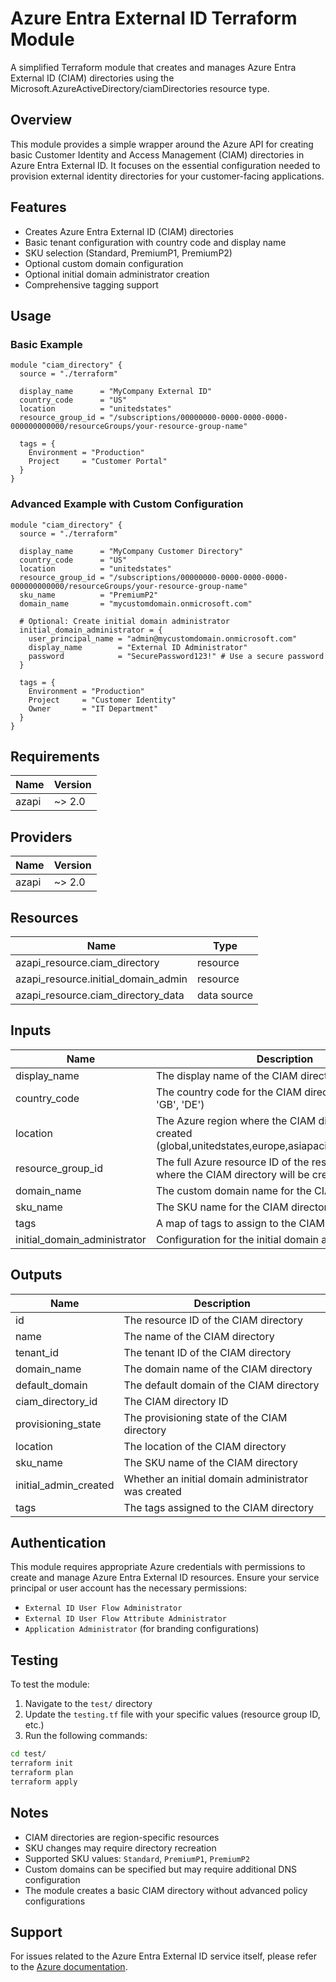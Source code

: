 # Azure Entra External ID Terraform Module

A simplified Terraform module that creates and manages Azure Entra External ID (CIAM) directories using the Microsoft.AzureActiveDirectory/ciamDirectories resource type.

## Overview

This module provides a simple wrapper around the Azure API for creating basic Customer Identity and Access Management (CIAM) directories in Azure Entra External ID. It focuses on the essential configuration needed to provision external identity directories for your customer-facing applications.

## Features

- Creates Azure Entra External ID (CIAM) directories
- Basic tenant configuration with country code and display name
- SKU selection (Standard, PremiumP1, PremiumP2)
- Optional custom domain configuration
- Optional initial domain administrator creation
- Comprehensive tagging support

## Usage

### Basic Example

```hcl
module "ciam_directory" {
  source = "./terraform"

  display_name      = "MyCompany External ID"
  country_code      = "US"
  location          = "unitedstates"
  resource_group_id = "/subscriptions/00000000-0000-0000-0000-000000000000/resourceGroups/your-resource-group-name"

  tags = {
    Environment = "Production"
    Project     = "Customer Portal"
  }
}
```

### Advanced Example with Custom Configuration

```hcl
module "ciam_directory" {
  source = "./terraform"

  display_name      = "MyCompany Customer Directory"
  country_code      = "US"
  location          = "unitedstates"
  resource_group_id = "/subscriptions/00000000-0000-0000-0000-000000000000/resourceGroups/your-resource-group-name"
  sku_name          = "PremiumP2"
  domain_name       = "mycustomdomain.onmicrosoft.com"

  # Optional: Create initial domain administrator
  initial_domain_administrator = {
    user_principal_name = "admin@mycustomdomain.onmicrosoft.com"
    display_name        = "External ID Administrator"
    password            = "SecurePassword123!" # Use a secure password
  }

  tags = {
    Environment = "Production"
    Project     = "Customer Identity"
    Owner       = "IT Department"
  }
}
```

## Requirements

| Name | Version |
|------|---------|
| azapi | ~> 2.0 |

## Providers

| Name | Version |
|------|---------|
| azapi | ~> 2.0 |

## Resources

| Name | Type |
|------|------|
| azapi_resource.ciam_directory | resource |
| azapi_resource.initial_domain_admin | resource |
| azapi_resource.ciam_directory_data | data source |

## Inputs

| Name | Description | Type | Default | Required |
|------|-------------|------|---------|:--------:|
| display_name | The display name of the CIAM directory | `string` | n/a | yes |
| country_code | The country code for the CIAM directory (e.g., 'US', 'GB', 'DE') | `string` | n/a | yes |
| location | The Azure region where the CIAM directory will be created (global,unitedstates,europe,asiapacific,australia,japan) | `string` | n/a | yes |
| resource_group_id | The full Azure resource ID of the resource group where the CIAM directory will be created | `string` | n/a | yes |
| domain_name | The custom domain name for the CIAM directory | `string` | `null` | no |
| sku_name | The SKU name for the CIAM directory | `string` | `"PremiumP1"` | no |
| tags | A map of tags to assign to the CIAM directory | `map(string)` | `{}` | no |
| initial_domain_administrator | Configuration for the initial domain administrator | `object` | `null` | no |

## Outputs

| Name | Description |
|------|-------------|
| id | The resource ID of the CIAM directory |
| name | The name of the CIAM directory |
| tenant_id | The tenant ID of the CIAM directory |
| domain_name | The domain name of the CIAM directory |
| default_domain | The default domain of the CIAM directory |
| ciam_directory_id | The CIAM directory ID |
| provisioning_state | The provisioning state of the CIAM directory |
| location | The location of the CIAM directory |
| sku_name | The SKU name of the CIAM directory |
| initial_admin_created | Whether an initial domain administrator was created |
| tags | The tags assigned to the CIAM directory |

## Authentication

This module requires appropriate Azure credentials with permissions to create and manage Azure Entra External ID resources. Ensure your service principal or user account has the necessary permissions:

- `External ID User Flow Administrator`
- `External ID User Flow Attribute Administrator` 
- `Application Administrator` (for branding configurations)

## Testing

To test the module:

1. Navigate to the `test/` directory
2. Update the `testing.tf` file with your specific values (resource group ID, etc.)
3. Run the following commands:

```bash
cd test/
terraform init
terraform plan
terraform apply
```

## Notes

- CIAM directories are region-specific resources
- SKU changes may require directory recreation
- Supported SKU values: `Standard`, `PremiumP1`, `PremiumP2`
- Custom domains can be specified but may require additional DNS configuration
- The module creates a basic CIAM directory without advanced policy configurations

## Support

For issues related to the Azure Entra External ID service itself, please refer to the [Azure documentation](https://docs.microsoft.com/en-us/azure/active-directory-b2c/).